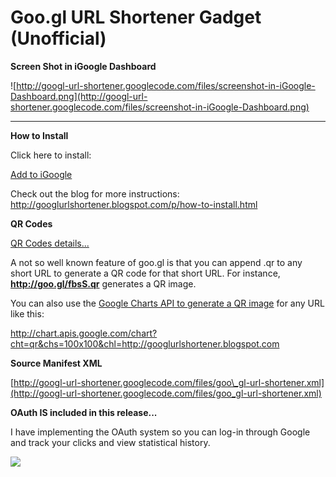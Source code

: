 # Goo.gl URL Shortener Gadget (Unofficial) #


**Screen Shot in iGoogle Dashboard**

![http://googl-url-shortener.googlecode.com/files/screenshot-in-iGoogle-Dashboard.png](http://googl-url-shortener.googlecode.com/files/screenshot-in-iGoogle-Dashboard.png)


---


**How to Install**


Click here to install:

[Add to iGoogle](http://www.google.com/ig/adde?moduleurl=http://googl-url-shortener.googlecode.com/files/goo_gl-url-shortener.xml)



Check out the blog for more instructions:
http://googlurlshortener.blogspot.com/p/how-to-install.html


**QR Codes**

[QR Codes details...](http://googlurlshortener.blogspot.com/p/qr-codes.html)

A not so well known feature of goo.gl is that you can append .qr to any short URL to generate a QR code for that short URL. For instance, **http://goo.gl/fbsS.qr** generates a QR image.

You can also use the [Google Charts API to generate a QR image](http://code.google.com/apis/chart/docs/gallery/qr_codes.html) for any URL like this:

http://chart.apis.google.com/chart?cht=qr&chs=100x100&chl=http://googlurlshortener.blogspot.com



**Source Manifest XML**

[http://googl-url-shortener.googlecode.com/files/goo\_gl-url-shortener.xml](http://googl-url-shortener.googlecode.com/files/goo_gl-url-shortener.xml)


**OAuth IS included in this release...**

I have implementing the OAuth system so you can log-in through Google and track your clicks and view statistical history.



[![](http://googl-url-shortener.googlecode.com/files/twitter_follow_sk8master_sign.png)](http://twitter.com/sk8master/)
